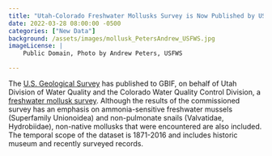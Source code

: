 ```yaml
---
title: "Utah-Colorado Freshwater Mollusks Survey is Now Published by USGS" 
date: 2022-03-28 08:00:00 -0500 
categories: ["New Data"] 
background: /assets/images/mollusk_PetersAndrew_USFWS.jpg
imageLicense: | 
    Public Domain, Photo by Andrew Peters, USFWS

--- 
```


The [U.S. Geological Survey](https://www.usgs.gov/programs/science-analytics-and-synthesis-sas) has published to GBIF, on behalf of Utah Division of Water Quality and the Colorado Water Quality Control Division, a [freshwater mollusk survey](https://www.gbif.org/dataset/63f086f6-1ce8-4338-a25d-7d298cfa2789). Although the results of the commissioned survey has an emphasis on ammonia-sensitive freshwater mussels (Superfamily Unionoidea) and non-pulmonate snails (Valvatidae, Hydrobiidae), non-native mollusks that were encountered are also included. The temporal scope of the dataset is 1871-2016 and includes historic museum and recently surveyed records.  
